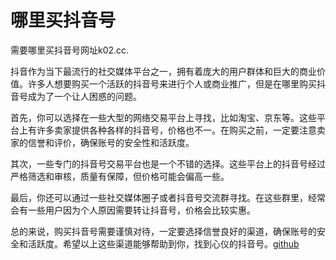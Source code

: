 # 哪里买抖音号

需要哪里买抖音号网址k02.cc.

抖音作为当下最流行的社交媒体平台之一，拥有着庞大的用户群体和巨大的商业价值。许多人想要购买一个活跃的抖音号来进行个人或商业推广，但是在哪里购买抖音号成为了一个让人困惑的问题。

首先，你可以选择在一些大型的网络交易平台上寻找，比如淘宝、京东等。这些平台上有许多卖家提供各种各样的抖音号，价格也不一。在购买之前，一定要注意卖家的信誉和评价，确保账号的安全性和活跃度。

其次，一些专门的抖音号交易平台也是一个不错的选择。这些平台上的抖音号经过严格筛选和审核，质量有保障，但价格可能会偏高一些。

最后，你还可以通过一些社交媒体圈子或者抖音号交流群寻找。在这些群里，经常会有一些用户因为个人原因需要转让抖音号，价格会比较实惠。

总的来说，购买抖音号需要谨慎对待，一定要选择信誉良好的渠道，确保账号的安全和活跃度。希望以上这些渠道能够帮助到你，找到心仪的抖音号。[github](https://github.com)